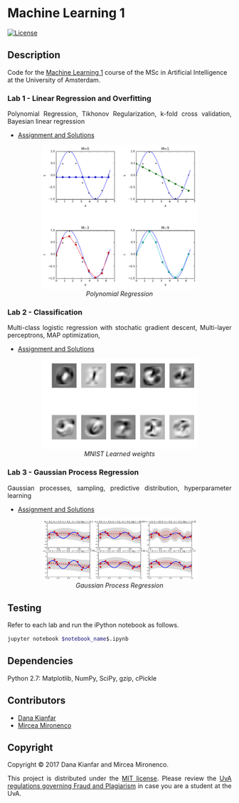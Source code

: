 # Machine Learning 1 

[![License](http://img.shields.io/:license-mit-blue.svg)](LICENSE)

## Description

Code for the [Machine Learning 1](http://studiegids.uva.nl/xmlpages/page/2017-2018-en/search-course/course/31203) course of the MSc in Artificial Intelligence at the University of Amsterdam.

### Lab 1 - Linear Regression and Overfitting

<p align="justify">
Polynomial Regression, Tikhonov Regularization, k-fold cross validation, Bayesian linear regression</p>

- [Assignment and Solutions](lab1/lab01_KIANFAR_MIRONENCO.ipynb)

<p align="center">
  <img src="images/pol_regr.png" width="350" /><br />
  <i>Polynomial Regression</i>
</p>

### Lab 2 - Classification

<p align="justify">
Multi-class logistic regression with stochatic gradient descent, Multi-layer perceptrons, MAP optimization, </p>

- [Assignment and Solutions](lab2/lab02_KIANFAR_MIRONENCO.ipynb)

<p align="center">
  <img src="images/mnist.png" width="350" /><br />
  <i>MNIST Learned weights</i>
</p>

### Lab 3 - Gaussian Process Regression
<p align="justify">
Gaussian processes, sampling, predictive distribution, hyperparameter learning
</p>

- [Assignment and Solutions](lab3/lab03_KIANFAR_MIRONENCO.ipynb)

<p align="center">
  <img src="images/gp.png" width="350" /><br />
  <i>Gaussian Process Regression</i>
</p>

## Testing
Refer to each lab and run the iPython notebook as follows.
```bash
jupyter notebook $notebook_name$.ipynb
```
## Dependencies

Python 2.7: Matplotlib, NumPy, SciPy, gzip, cPickle

## Contributors

- [Dana Kianfar](https://github.com/danakianfar)
- [Mircea Mironenco](https://github.com/mirceamironenco)

## Copyright

Copyright © 2017 Dana Kianfar and Mircea Mironenco.

<p align="justify">
This project is distributed under the <a href="LICENSE">MIT license</a>. Please review the <a href="http://student.uva.nl/en/content/az/plagiarism-and-fraud/plagiarism-and-fraud.html">UvA regulations governing Fraud and Plagiarism</a> in case you are a student at the UvA.
</p>